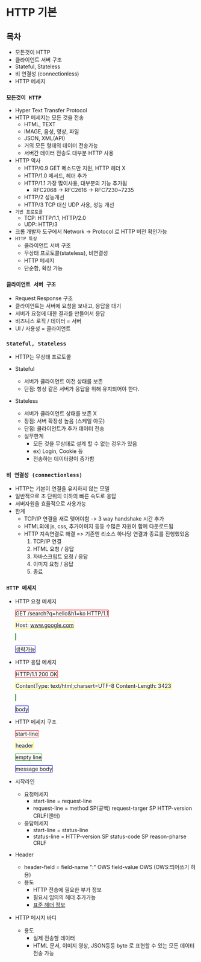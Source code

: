 # HTTP 기본

## 목차
- 모든것이 HTTP
- 클라이언트 서버 구조
- Stateful, Stateless
- 비 연결성 (connectionless)
- HTTP 메세지

### `모든것이 HTTP`
- Hyper Text Transfer Protocol
- HTTP 메세지는 모든 것을 전송
    - HTML, TEXT
    - IMAGE, 음성, 영상, 파일
    - JSON, XML(API)
    - 거의 모든 형태의 데이터 전송가능
    - 서버간 데이터 전송도 대부분 HTTP 사용
- HTTP 역사
    - HTTP/0.9 GET 메소드만 지원, HTTP 헤더 X
    - HTTP/1.0 메서드, 헤더 추가
    - HTTP/1.1 가장 많이사용, 대부분의 기능 추가됨
        - RFC2068 -> RFC2616 -> RFC7230~7235
    - HTTP/2 성능개선
    - HTTP/3 TCP 대신 UDP 사용, 성능 개선
- `기반 프로토콜`
    - TCP: HTTP/1.1, HTTP/2.0
    - UDP: HTTP/3
- 크롬 개발자 도구에서 Network -> Protocol 로 HTTP 버전 확인가능
- `HTTP 특징`
    - 클라이언트 서버 구조
    - 무상태 프로토콜(stateless), 비연결성
    - HTTP 메세지
    - 단순함, 확장 가능

### `클라이언트 서버 구조`
- Request Response 구조
- 클라이언트는 서버에 요청을 보내고, 응답을 대기
- 서버가 요청에 대한 결과를 만들어서 응답
- 비즈니스 로직 / 데이터 = 서버
- UI / 사용성 = 클라이언트

### `Stateful, Stateless`
- HTTP는 무상태 프로토콜
- Stateful
    - 서버가 클라이언트 이전 상태를 보존
    - 단점: 항상 같은 서버가 응답을 위해 유지되어야 한다.

- Stateless
    - 서버가 클라이언트 상태를 보존 X
    - 장점: 서버 확장성 높음 (스케일 아웃)
    - 단점: 클라이언트가 추가 데이터 전송
    - 실무한계
        - 모든 것을 무상태로 설계 할 수 없는 겅우가 있음
        - ex) Login, Cookie 등
        - 전송하는 데이터량이 증가함

### `비 연결성 (connectionless)`
- HTTP는 기본이 연결을 유지하지 않는 모델
- 일반적으로 초 단위의 이하의 빠른 속도로 응답
- 서버자원을 효율적으로 사용가능
- 한계
    - TCP/IP 연결을 새로 맺어야함 ->  3 way handshake 시간 추가
    - HTML외애 js, css, 추가이미지 등등 수많은 자원이 함께 다운로드됨
    - HTTP 지속연결로 해결 => 기존엔 리소스 하나당 연결과 종료를 진행했었음
        1. TCP/IP 연결
        2. HTML 요청 / 응답
        3. 자바스크립트 요청 / 응답
        4. 이미지 요청 / 응답 
        5. 종료

### `HTTP 메세지`
- HTTP 요청 메세지

     <span style="border:1px solid red"> GET /search?q=hello&h1=ko HTTP/1.1 </span>

    <span style="border:1px solid yellow">Host: www.google.com </span>
    
    <span style="color:green;border:1px solid green;"> </span>

    <span style="border:1px solid blue;"> 생략가능</span>

- HTTP 응답 메세지

    <span style="border:1px solid red"> HTTP/1.1 200 OK </span>

    <span style="border:1px solid yellow">ContentType: text/html;charsert=UTF-8 Content-Length: 3423</span>
    
    <span style="border:1px solid green;"> </span>

    <span style="border:1px solid blue;">
        body
    </span>

- HTTP 메세지 구조

    <span style="border:1px solid red"> start-line </span>

    <span style="border:1px solid yellow">header </span>
    
    <span style="border:1px solid green;"> empty line </span>

    <span style="border:1px solid blue;"> message body </span>

- 시작라인
    - 요청메세지
        - start-line = request-line
        - request-line = method SP(공백) request-targer SP HTTP-version CRLF(엔터)
    - 응답메세지
        - start-line = status-line
        - status-line = HTTP-version SP status-code SP reason-pharse CRLF
    
- Header
    - header-field = field-name ":" OWS field-value OWS (OWS:띄어쓰기 허용)
    - 용도
        - HTTP 전송에 필요한 부가 정보 
        - 필요시 임의의 헤더 추가가능
        - [표준 헤더 정보](http://en.wikipedia.org/wiki/List_of_HTTP_header_fields)
- HTTP 메시지 바디
    - 용도
        - 실제 전송할 데이터
        - HTML 문서, 이미지 영상, JSON등등 byte 로 표현할 수 있는 모든 데이터 전송 가능